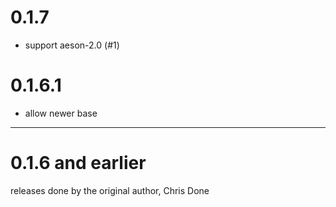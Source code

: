 # 0.1.7
- support aeson-2.0 (#1)

# 0.1.6.1
- allow newer base

----

# 0.1.6 and earlier
releases done by the original author, Chris Done
